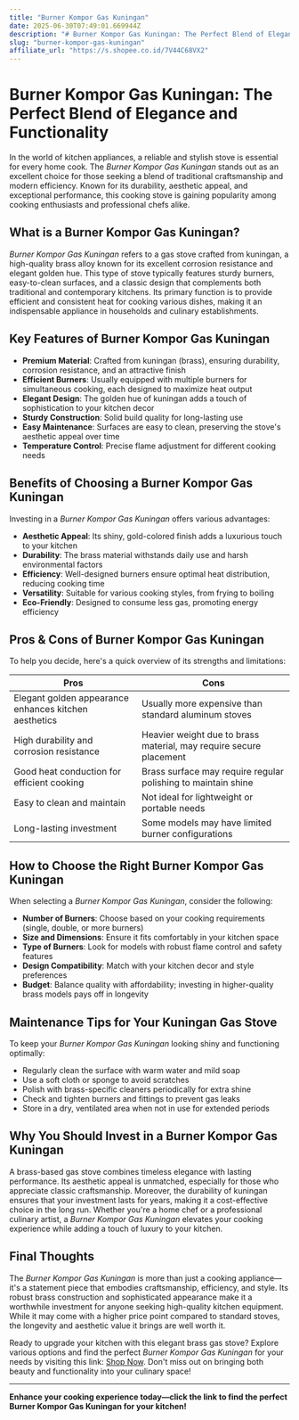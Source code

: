 ```yaml
---
title: "Burner Kompor Gas Kuningan"
date: 2025-06-30T07:49:01.669944Z
description: "# Burner Kompor Gas Kuningan: The Perfect Blend of Elegance and Functionality..."
slug: "burner-kompor-gas-kuningan"
affiliate_url: "https://s.shopee.co.id/7V44C68VX2"
---
```

# Burner Kompor Gas Kuningan: The Perfect Blend of Elegance and Functionality

In the world of kitchen appliances, a reliable and stylish stove is essential for every home cook. The *Burner Kompor Gas Kuningan* stands out as an excellent choice for those seeking a blend of traditional craftsmanship and modern efficiency. Known for its durability, aesthetic appeal, and exceptional performance, this cooking stove is gaining popularity among cooking enthusiasts and professional chefs alike.

## What is a Burner Kompor Gas Kuningan?

*Burner Kompor Gas Kuningan* refers to a gas stove crafted from kuningan, a high-quality brass alloy known for its excellent corrosion resistance and elegant golden hue. This type of stove typically features sturdy burners, easy-to-clean surfaces, and a classic design that complements both traditional and contemporary kitchens. Its primary function is to provide efficient and consistent heat for cooking various dishes, making it an indispensable appliance in households and culinary establishments.

## Key Features of Burner Kompor Gas Kuningan

- **Premium Material**: Crafted from kuningan (brass), ensuring durability, corrosion resistance, and an attractive finish
- **Efficient Burners**: Usually equipped with multiple burners for simultaneous cooking, each designed to maximize heat output
- **Elegant Design**: The golden hue of kuningan adds a touch of sophistication to your kitchen decor
- **Sturdy Construction**: Solid build quality for long-lasting use
- **Easy Maintenance**: Surfaces are easy to clean, preserving the stove's aesthetic appeal over time
- **Temperature Control**: Precise flame adjustment for different cooking needs

## Benefits of Choosing a Burner Kompor Gas Kuningan

Investing in a *Burner Kompor Gas Kuningan* offers various advantages:

- **Aesthetic Appeal**: Its shiny, gold-colored finish adds a luxurious touch to your kitchen
- **Durability**: The brass material withstands daily use and harsh environmental factors
- **Efficiency**: Well-designed burners ensure optimal heat distribution, reducing cooking time
- **Versatility**: Suitable for various cooking styles, from frying to boiling
- **Eco-Friendly**: Designed to consume less gas, promoting energy efficiency

## Pros & Cons of Burner Kompor Gas Kuningan

To help you decide, here's a quick overview of its strengths and limitations:

| **Pros** | **Cons** |
| --- | --- |
| Elegant golden appearance enhances kitchen aesthetics | Usually more expensive than standard aluminum stoves |
| High durability and corrosion resistance | Heavier weight due to brass material, may require secure placement |
| Good heat conduction for efficient cooking | Brass surface may require regular polishing to maintain shine |
| Easy to clean and maintain | Not ideal for lightweight or portable needs |
| Long-lasting investment | Some models may have limited burner configurations |

## How to Choose the Right Burner Kompor Gas Kuningan

When selecting a *Burner Kompor Gas Kuningan*, consider the following:

- **Number of Burners**: Choose based on your cooking requirements (single, double, or more burners)
- **Size and Dimensions**: Ensure it fits comfortably in your kitchen space
- **Type of Burners**: Look for models with robust flame control and safety features
- **Design Compatibility**: Match with your kitchen decor and style preferences
- **Budget**: Balance quality with affordability; investing in higher-quality brass models pays off in longevity

## Maintenance Tips for Your Kuningan Gas Stove

To keep your *Burner Kompor Gas Kuningan* looking shiny and functioning optimally:

- Regularly clean the surface with warm water and mild soap
- Use a soft cloth or sponge to avoid scratches
- Polish with brass-specific cleaners periodically for extra shine
- Check and tighten burners and fittings to prevent gas leaks
- Store in a dry, ventilated area when not in use for extended periods

## Why You Should Invest in a Burner Kompor Gas Kuningan

A brass-based gas stove combines timeless elegance with lasting performance. Its aesthetic appeal is unmatched, especially for those who appreciate classic craftsmanship. Moreover, the durability of kuningan ensures that your investment lasts for years, making it a cost-effective choice in the long run. Whether you're a home chef or a professional culinary artist, a *Burner Kompor Gas Kuningan* elevates your cooking experience while adding a touch of luxury to your kitchen.

## Final Thoughts

The *Burner Kompor Gas Kuningan* is more than just a cooking appliance—it's a statement piece that embodies craftsmanship, efficiency, and style. Its robust brass construction and sophisticated appearance make it a worthwhile investment for anyone seeking high-quality kitchen equipment. While it may come with a higher price point compared to standard stoves, the longevity and aesthetic value it brings are well worth it.

Ready to upgrade your kitchen with this elegant brass gas stove? Explore various options and find the perfect *Burner Kompor Gas Kuningan* for your needs by visiting this link: [Shop Now](https://s.shopee.co.id/7V44C68VX2). Don't miss out on bringing both beauty and functionality into your culinary space!

---

**Enhance your cooking experience today—click the link to find the perfect Burner Kompor Gas Kuningan for your kitchen!**